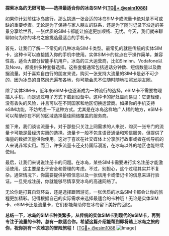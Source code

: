 **探索冰岛的无限可能——选择最适合你的冰岛SIM卡[[TG💪+ @esim1088](https://t.me/s/esim1088)]**

如果你计划前往冰岛旅行，那么挑选一张合适的冰岛SIM卡或流量卡绝对是不可或缺的重要步骤。无论是为了保持与家人朋友的联系，还是为了随时记录下沿途的美景分享给世界，一张优质的SIM卡都能让旅途更加顺畅、无忧。今天，我们就来聊聊如何为你的冰岛之旅挑选最适合的手机卡。

首先，让我们了解一下常见的几种冰岛SIM卡类型。最常见的就是传统的实体SIM卡，这种卡可以直接插入你的手机中使用。实体SIM卡的优点在于操作简单，兼容性高，适合大部分智能手机用户。冰岛的三大运营商，比如Siminn、Vodafone以及Nova，都提供多种套餐选择。这些套餐通常包括通话分钟数、短信数量以及数据流量。对于喜欢自由行的朋友来说，购买一张支持大流量的SIM卡是必不可少的，因为冰岛的自然风光遍布各地，你可能会忍不住随时随地拍照发朋友圈。

除了实体SIM卡，近年来eSIM卡也逐渐成为一种流行的选择。eSIM卡不需要物理插入手机，而是通过电子方式下载到设备中。这种卡的好处显而易见：它更轻便，没有丢失的风险，并且可以在不同国家和地区切换运营商。如果你的手机支持eSIM功能，不妨考虑一下这种方式。尤其是在冰岛这样地广人稀的地方，eSIM卡可以帮助你在不同的区域选择最佳网络覆盖的服务商。

接下来，我们谈谈流量卡。对于那些只关注上网需求的人来说，购买一张专门的流量卡可能是最经济实惠的选择。流量卡一般不包含语音通话和短信服务，但提供了海量的数据流量供你使用。这对于喜欢在社交媒体上分享旅行故事或者在线导航的人来说非常实用。而且，许多流量卡还支持国际漫游，在冰岛以外的地区也能继续使用。

最后，让我们来说说注册卡的问题。在冰岛，某些SIM卡需要进行实名注册才能激活使用。这主要是出于安全和管理的考虑。不过，别担心，这个过程其实并不复杂。通常情况下，你需要提供护照信息以及一张信用卡或借记卡的信息来进行验证。一旦完成注册，你就能够尽情享受冰岛的高速网络了。

无论你是打算自驾环岛，还是选择跟团游览，一张优质的冰岛SIM卡都会让你的旅程更加精彩。记得根据自己的实际需求来选择最适合的卡种哦！无论是实体SIM卡、eSIM卡还是流量卡，它们都能帮助你在冰岛留下美好的回忆。

**总结一下，冰岛的SIM卡种类繁多，从传统的实体SIM卡到现代的eSIM卡，再到专注于流量的卡种，总有一款适合你。希望这篇介绍能帮到即将踏上冰岛之旅的你，祝你拥有一次难忘的冒险旅程！** [[TG💪+ @esim1088](https://t.me/s/esim1088) ![Image](https://i.postimg.cc/4NQfJmqS/Snipaste-2025-05-13-00-14-12.png)]